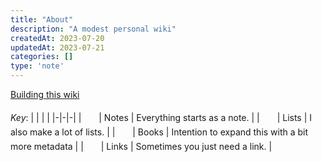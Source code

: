 ```yaml
---
title: "About"
description: "A modest personal wiki"
createdAt: 2023-07-20
updatedAt: 2023-07-21
categories: []
type: 'note'
---
```


[Building this wiki](./computers/web-development/building-this-wiki)

_Key_:
| | | |
|-|-|-|
| <svg viewBox="0 0 20 20" width="20" height="20"><use href="/icon-sprite.svg#icon-note"></svg> | Notes | Everything starts as a note. |
| <svg viewBox="0 0 20 20" width="20" height="20"><use href="/icon-sprite.svg#icon-list"></svg> | Lists | I also make a lot of lists. |
| <svg viewBox="0 0 20 20" width="20" height="20"><use href="/icon-sprite.svg#icon-book"></svg> | Books | Intention to expand this with a bit more metadata |
| <svg viewBox="0 0 20 20" width="20" height="20"><use href="/icon-sprite.svg#icon-link"></svg> | Links | Sometimes you just need a link. |
